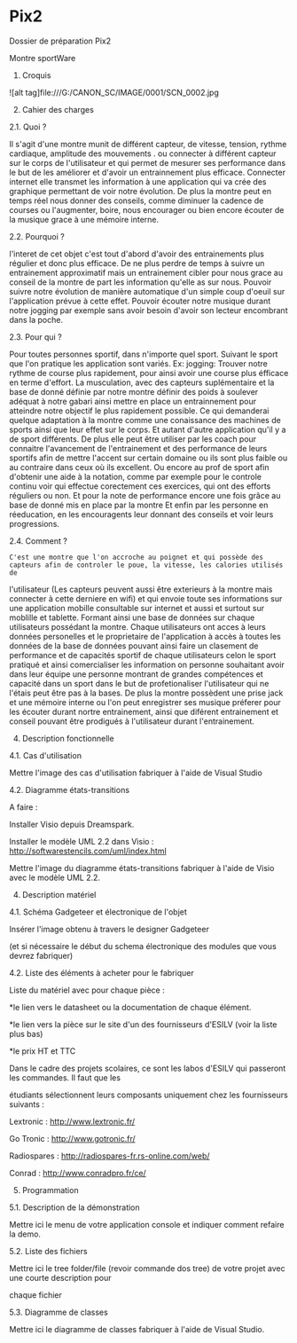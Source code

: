 Pix2
====

Dossier de préparation Pix2

Montre sportWare

 

1. Croquis 

![alt tag]file:///G:/CANON_SC/IMAGE/0001/SCN_0002.jpg

 

2. Cahier des charges 

2.1. Quoi ? 

Il s'agit d'une montre munit de différent capteur, de vitesse, tension, rythme cardiaque, amplitude des mouvements . 
ou connecter à différent capteur sur le corps de l'utilisateur et qui permet de mesurer ses performance dans le but de 
les améliorer et d'avoir un entrainnement plus efficace.
Connecter internet elle transmet les information à une application qui va crée des graphique permettant de voir notre évolution.
De plus la montre peut en temps réel nous donner des conseils, comme diminuer la cadence de courses ou l'augmenter, boire, nous encourager
ou bien encore écouter de la musique grace à une mémoire interne.

 

2.2. Pourquoi ? 

l'interet de cet objet c'est tout d'abord d'avoir des entrainements plus régulier et donc plus efficace. De ne plus perdre de temps 
à suivre un entrainement approximatif mais un entrainement cibler pour nous grace au conseil de la montre de part les information qu'elle 
as sur nous.
Pouvoir suivre notre évolution de manière automatique d'un simple coup d'oeuil sur l'application prévue à cette effet.
Pouvoir écouter notre musique durant notre jogging par exemple sans avoir besoin d'avoir son lecteur encombrant dans la poche.

 

2.3. Pour qui ? 

   Pour toutes personnes sportif, dans n'importe quel sport. Suivant le sport que l'on pratique les application sont variés.
Ex: 
	jogging: Trouver notre rythme de course plus rapidement, pour ainsi avoir une course plus éfficace en terme d'effort.
	La musculation, avec des capteurs suplémentaire et la base de donné définie par notre montre définir des poids à soulever
adéquat à notre gabari ainsi mettre en place un entrainnement pour atteindre notre objectif le plus rapidement possible. Ce 
qui demanderai quelque adaptation à la montre comme une conaissance des machines de sports ainsi que leur effet sur le corps.
	Et autant d'autre application qu'il y a de sport différents.
	De plus elle peut être utiliser par les coach pour connaitre l'avancement de l'entrainement et des performance de leurs sportifs
afin de mettre l'accent sur certain domaine ou ils sont plus faible ou au contraire dans ceux où ils excellent.
	Ou encore au prof de sport afin d'obtenir une aide à la notation, comme par exemple pour le controle continu voir qui effectue corectement
 ces exercices, qui ont des efforts réguliers ou non. Et pour la note de performance encore une fois grâce au base de donné mis en place par la montre
	Et enfin par les personne en réeducation, en les encouragents leur donnant des conseils et voir leurs progressions.

 

2.4. Comment ? 

	C'est une montre que l'on accroche au poignet et qui possède des capteurs afin de controler le poue, la vitesse, les calories utilisés de 
l'utilisateur (Les capteurs peuvent aussi être exterieurs à la montre mais connecter à cette derniere en wifi) et qui envoie toute ses informations 
sur une application mobille consultable sur internet et aussi et surtout sur moblille et tablette. 
Formant ainsi une base de données sur chaque utilisateurs possédant la montre. Chaque utilisateurs ont acces à leurs données personelles
et le proprietaire de l'application à accès à toutes les données de la base de données pouvant ainsi faire un clasement de performance et de 
capacités sportif de chaque utilisateurs celon le sport pratiqué et ainsi comercialiser les information on personne souhaitant avoir dans leur équipe
une personne montrant de grandes compétences et capacité dans un sport dans le but de profetionaliser l'utilisateur qui ne l'étais peut être pas à la bases.
	De plus la montre possèdent une prise jack et une mémoire interne ou l'on peut enregistrer ses musique préferer pour les écouter durant nortre 
entrainement, ainsi que diférent entrainement et conseil pouvant être prodigués à l'utilisateur durant l'entrainement.
  
 

4. Description fonctionnelle 

4.1. Cas d'utilisation 

Mettre l'image des cas d'utilisation fabriquer à l'aide de Visual Studio

 

4.2. Diagramme états-transitions 

A faire : 

Installer Visio depuis Dreamspark. 

Installer le modèle UML 2.2 dans Visio : http://softwarestencils.com/uml/index.html 

 

Mettre l'image du diagramme états-transitions fabriquer à l'aide de Visio avec le modèle UML 2.2. 

 

4. Description matériel 

4.1. Schéma Gadgeteer et électronique de l'objet 

Insérer l'image obtenu à travers le designer Gadgeteer 

(et si nécessaire le début du schema électronique des modules que vous devrez fabriquer) 

 

4.2. Liste des éléments à acheter pour le fabriquer 

Liste du matériel avec pour chaque pièce : 

*le lien vers le datasheet ou la documentation de chaque élément. 

*le lien vers la pièce sur le site d'un des fournisseurs d'ESILV (voir la liste plus bas) 

*le prix HT et TTC 

 

Dans le cadre des projets scolaires, ce sont les labos d'ESILV qui passeront les commandes. Il faut que les 

étudiants sélectionnent leurs composants uniquement chez les fournisseurs suivants : 

Lextronic : http://www.lextronic.fr/ 

Go Tronic : http://www.gotronic.fr/ 

Radiospares : http://radiospares-fr.rs-online.com/web/ 

Conrad : http://www.conradpro.fr/ce/ 

 

5. Programmation 

5.1. Description de la démonstration 

Mettre ici le menu de votre application console et indiquer comment refaire la demo. 

 

5.2. Liste des fichiers 

Mettre ici le tree folder/file (revoir commande dos tree) de votre projet avec une courte description pour 

chaque fichier 

 

5.3. Diagramme de classes 

Mettre ici le diagramme de classes fabriquer à l'aide de Visual Studio.
